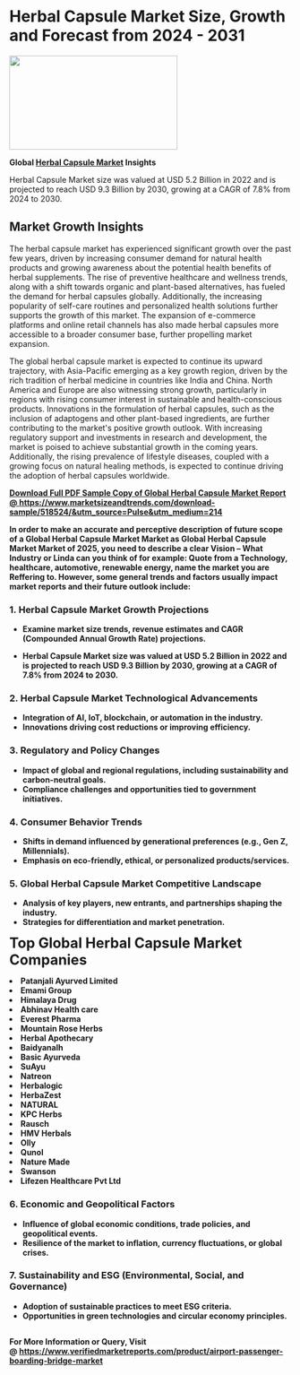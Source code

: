 <H1>Herbal Capsule Market Size, Growth and Forecast from 2024 - 2031</H1><img class="aligncenter size-medium wp-image-584254" src="https://thirdeyenews.in/wp-content/uploads/2024/09/Global-Market-Research-300x168.jpeg" alt="" width="300" height="168" /><p><strong>Global&nbsp;<a href="https://www.marketsizeandtrends.com/download-sample/518524/&amp;utm_source=Pulse&amp;utm_medium=214">Herbal Capsule Market</a> Insights</strong></p><p>Herbal Capsule Market size was valued at USD 5.2 Billion in 2022 and is projected to reach USD 9.3 Billion by 2030, growing at a CAGR of 7.8% from 2024 to 2030.</p><p><h2>Market Growth Insights</h2> <p>The herbal capsule market has experienced significant growth over the past few years, driven by increasing consumer demand for natural health products and growing awareness about the potential health benefits of herbal supplements. The rise of preventive healthcare and wellness trends, along with a shift towards organic and plant-based alternatives, has fueled the demand for herbal capsules globally. Additionally, the increasing popularity of self-care routines and personalized health solutions further supports the growth of this market. The expansion of e-commerce platforms and online retail channels has also made herbal capsules more accessible to a broader consumer base, further propelling market expansion.</p> <p><strong><a href="#"></a></strong></p> <p>The global herbal capsule market is expected to continue its upward trajectory, with Asia-Pacific emerging as a key growth region, driven by the rich tradition of herbal medicine in countries like India and China. North America and Europe are also witnessing strong growth, particularly in regions with rising consumer interest in sustainable and health-conscious products. Innovations in the formulation of herbal capsules, such as the inclusion of adaptogens and other plant-based ingredients, are further contributing to the market's positive growth outlook. With increasing regulatory support and investments in research and development, the market is poised to achieve substantial growth in the coming years. Additionally, the rising prevalence of lifestyle diseases, coupled with a growing focus on natural healing methods, is expected to continue driving the adoption of herbal capsules worldwide.</p> <p><strong><a href="#"></p><p><span class=""><strong>Download Full PDF Sample Copy of Global Herbal Capsule Market Report</strong> @ <a href="https://www.marketsizeandtrends.com/download-sample/518524/&amp;utm_source=Pulse&amp;utm_medium=214" target="_blank">https://www.marketsizeandtrends.com/download-sample/518524/&amp;utm_source=Pulse&amp;utm_medium=214</a></span></p><p>In order to make an accurate and perceptive description of future scope of a Global&nbsp;Herbal Capsule Market Market as Global&nbsp;Herbal Capsule Market Market of 2025, you need to describe a clear Vision &ndash; What Industry or Linda can you think of for example: Quote from a Technology, healthcare, automotive, renewable energy, name the market you are Reffering to. However, some general trends and factors usually impact market reports and their future outlook include:</p><h3>1.&nbsp;<strong>Herbal Capsule Market Growth Projections</strong></h3><ul><li>Examine market size trends, revenue estimates and CAGR (Compounded Annual Growth Rate) projections.</li><li><p>Herbal Capsule Market size was valued at USD 5.2 Billion in 2022 and is projected to reach USD 9.3 Billion by 2030, growing at a CAGR of 7.8% from 2024 to 2030.</p></li></ul><h3>2.&nbsp;<strong>Herbal Capsule Market Technological Advancements</strong></h3><ul><li>Integration of AI, IoT, blockchain, or automation in the industry.</li><li>Innovations driving cost reductions or improving efficiency.</li></ul><h3>3.&nbsp;<strong>Regulatory and Policy Changes</strong></h3><ul><li>Impact of global and regional regulations, including sustainability and carbon-neutral goals.</li><li>Compliance challenges and opportunities tied to government initiatives.</li></ul><h3>4.&nbsp;<strong>Consumer Behavior Trends</strong></h3><ul><li>Shifts in demand influenced by generational preferences (e.g., Gen Z, Millennials).</li><li>Emphasis on eco-friendly, ethical, or personalized products/services.</li></ul><h3>5.&nbsp;<strong>Global Herbal Capsule Market Competitive Landscape</strong></h3><ul><li>Analysis of key players, new entrants, and partnerships shaping the industry.</li><li>Strategies for differentiation and market penetration.</li></ul><p data-pm-slice="1 1 []"><span style="color: inherit; font-family: inherit; font-size: 25px;">Top Global Herbal Capsule Market Companies</span></p><div class="" data-test-id=""><p><li>Patanjali Ayurved Limited</li><li> Emami Group</li><li> Himalaya Drug</li><li> Abhinav Health care</li><li> Everest Pharma</li><li> Mountain Rose Herbs</li><li> Herbal Apothecary</li><li> Baidyanalh</li><li> Basic Ayurveda</li><li> SuAyu</li><li> Natreon</li><li> Herbalogic</li><li> HerbaZest</li><li> NATURAL</li><li> KPC Herbs</li><li> Rausch</li><li> HMV Herbals</li><li> Olly</li><li> Qunol</li><li> Nature Made</li><li> Swanson</li><li> Lifezen Healthcare Pvt Ltd</li></p></div><h3>6.&nbsp;<strong>Economic and Geopolitical Factors</strong></h3><ul><li>Influence of global economic conditions, trade policies, and geopolitical events.</li><li>Resilience of the market to inflation, currency fluctuations, or global crises.</li></ul><h3>7.&nbsp;<strong>Sustainability and ESG (Environmental, Social, and Governance)</strong></h3><ul><li>Adoption of sustainable practices to meet ESG criteria.</li><li>Opportunities in green technologies and circular economy principles.</li></ul><h2><strong style="font-size: 14px;">For More Information or Query, Visit @&nbsp;</strong><a style="background-color: #ffffff; font-size: 14px;" href="https://www.marketsizeandtrends.com/report/herbal-capsule-market/" target="_blank">https://www.verifiedmarketreports.com/product/airport-passenger-boarding-bridge-market</a></h2>
